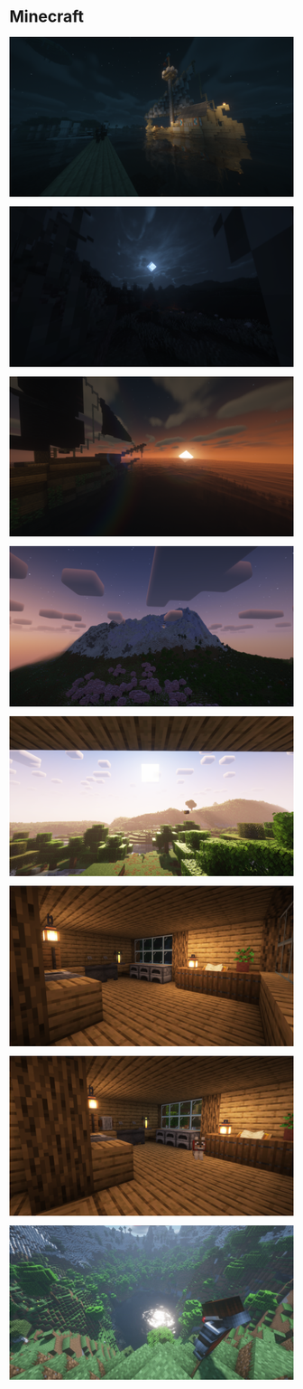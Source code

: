# Minecraft

<a href="2022-05-21_22.06.01.png"><img alt="2022-05-21_22.06.01.png" src="2022-05-21_22.06.01.png"></a>

<a href="2022-05-23_15.39.24.png"><img alt="2022-05-23_15.39.24.png" src="2022-05-23_15.39.24.png"></a>

<a href="2022-05-26_22.23.13.png"><img alt="2022-05-26_22.23.13.png" src="2022-05-26_22.23.13.png"></a>

<a href="2025-02-07_20.15.04.png"><img alt="2025-02-07_20.15.04.png" src="2025-02-07_20.15.04.png"></a>

<a href="2025-07-25_00.04.04.png"><img alt="2025-07-25_00.04.04.png" src="2025-07-25_00.04.04.png"></a>

<a href="2025-07-25_12.24.10.png"><img alt="2025-07-25_12.24.10.png" src="2025-07-25_12.24.10.png"></a>

<a href="2025-07-26_23.01.45.png"><img alt="2025-07-26_23.01.45.png" src="2025-07-26_23.01.45.png"></a>

<a href="Screenshot 2022-08-21 000813.png"><img alt="Screenshot 2022-08-21 000813.png" src="Screenshot 2022-08-21 000813.png"></a>
